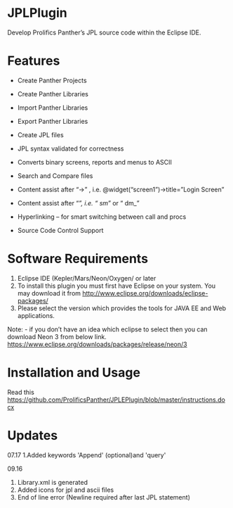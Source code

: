 # JPLPlugin
Develop Prolifics Panther’s JPL source code within the Eclipse IDE.

# Features
 * Create Panther Projects

 *	Create Panther Libraries

 * Import Panther Libraries

 * Export Panther Libraries

 * Create JPL files

 * JPL syntax validated for correctness

 * Converts binary screens, reports and menus to ASCII

 * Search and Compare files

 * Content assist after “->” , i.e. @widget(“screen1”)->title=”Login Screen”

 * Content assist after “_”, i.e. “ sm_” or “ dm_”

 * Hyperlinking – for smart switching between call and procs

 * Source Code Control Support

# Software Requirements

1.	Eclipse IDE (Kepler/Mars/Neon/Oxygen/ or later 
2.  To install this plugin you must first have Eclipse on your system. You may download it from http://www.eclipse.org/downloads/eclipse-packages/
3.	Please select the version which provides the tools for JAVA EE and Web applications.

Note: - if you don’t have an idea which eclipse to select then you can download Neon 3 from below link. https://www.eclipse.org/downloads/packages/release/neon/3

# Installation and Usage
  Read  this https://github.com/ProlificsPanther/JPLEPlugin/blob/master/instructions.docx

# Updates

07.17
1.Added keywords 'Append' (optional)and 'query'  

09.16
1. Library.xml is generated
2. Added icons for jpl and ascii files
3. End of line error (Newline required after last JPL statement)
